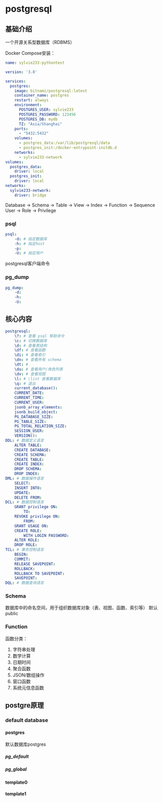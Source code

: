 # postgresql


## 基础介绍

一个开源关系型数据库（RDBMS）


Docker Compose安装：
```yaml
name: sylvie233-pythontest

version: '3.8'

services:
  postgres:
    image: bitnami/postgresql:latest
    container_name: postgres
    restart: always
    environment:
      POSTGRES_USER: sylvie233
      POSTGRES_PASSWORD: 123456
      POSTGRES_DB: mydb
      TZ: "Asia/Shanghai"
    ports:
      - "5432:5432"
    volumes:
      - postgres_data:/var/lib/postgresql/data
      - postgres_init:/docker-entrypoint-initdb.d
    networks:
      - sylvie233-network
volumes:
  postgres_data:
    driver: local
  postgres_init:
    driver: local
networks:
  sylvie233-network:
    driver: bridge
```


Database -> Schema -> Table -> View
                            -> Index
                            -> Function
                            -> Sequence
User -> Role -> Privilege


### psql
```yaml
psql:
    -d: # 指定数据库
    -h: # 指定host
    -p:
    -U: # 指定用户
```

postgresql客户端命令


### pg_dump
```yaml
pg_dump:
    -d:
    -h:
    -U:
```



## 核心内容
```yaml
postgresql:
    \?: # 查看 psql 帮助命令
    \c: # 切换数据库
    \d: # 查看表结构
    \df: # 查看函数
    \di: # 查看索引
    \dn: # 查看所有 schema
    \dt: # 
    \du: # 查看用户/角色列表
    \dv: # 查看视图
    \l: # \list 查看数据库
    \q: # 退出
    current_database():
    CURRENT_DATE:
    CURRENT_TIME:
    CURRENT_USER:
    jsonb_array_elements:
    jsonb_build_object:
    PG_DATABASE_SIZE:
    PG_TABLE_SIZE:
    PG_TOTAL_RELATION_SIZE:
    SESSION_USER:
    VERSION():
DDL: # 数据定义语言
    ALTER TABLE:
    CREATE DATABASE:
    CREATE SCHEMA:
    CREATE TABLE:
    CREATE INDEX:
    DROP SCHEMA:
    DROP INDEX:
DML: # 数据操作语言
    SELECT:
    INSERT INTO:    
    UPDATE:
    DELETE FROM:
DCL: # 数据控制语言
    GRANT privilege ON:
        TO:
    REVOKE privilege ON:
        FROM:
    GRANT USAGE ON:
    CREATE ROLE:
        WITH LOGIN PASSWORD:
    ALTER ROLE:
    DROP ROLE:
TCL: # 事务控制语言
    BEGIN:
    COMMIT:
    RELEASE SAVEPOINT:
    ROLLBACK:
    ROLLBACK TO SAVEPOINT:
    SAVEPOINT:
DQL: # 数据查询语言
```

### Schema

数据库中的命名空间，用于组织数据库对象（表、视图、函数、索引等）
默认public



### Function

函数分类：
1. 字符串处理
2. 数学计算
3. 日期时间
4. 聚合函数
5. JSON/数组操作
6. 窗口函数
7. 系统元信息函数


## postgre原理


### default database

#### postgres
默认数据库postgres


##### pg_default


##### pg_global


#### template0
#### template1